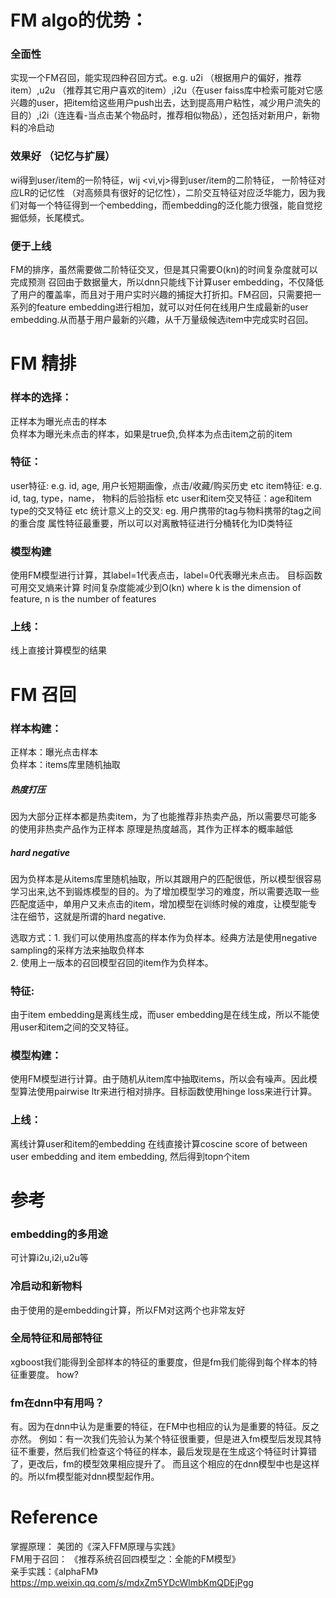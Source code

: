 # FM algo的优势：

### 全面性
实现一个FM召回，能实现四种召回方式。e.g. u2i （根据用户的偏好，推荐item）,u2u （推荐其它用户喜欢的item）,i2u（在user faiss库中检索可能对它感兴趣的user，把item给这些用户push出去，达到提高用户粘性，减少用户流失的目的）,i2i（连连看-当点击某个物品时，推荐相似物品），还包括对新用户，新物料的冷启动

### 效果好 （记忆与扩展）
wi得到user/item的一阶特征，wij <vi,vj>得到user/item的二阶特征， 一阶特征对应LR的记忆性 （对高频具有很好的记忆性），二阶交互特征对应泛华能力，因为我们对每一个特征得到一个embedding，而embedding的泛化能力很强，能自觉挖掘低频，长尾模式。

### 便于上线
FM的排序，虽然需要做二阶特征交叉，但是其只需要O(kn)的时间复杂度就可以完成预测
召回由于数据量大，所以dnn只能线下计算user embedding，不仅降低了用户的覆盖率，而且对于用户实时兴趣的捕捉大打折扣。FM召回，只需要把一系列的feature embedding进行相加，就可以对任何在线用户生成最新的user embedding.从而基于用户最新的兴趣，从千万量级候选item中完成实时召回。

# FM 精排

### 样本的选择：
正样本为曝光点击的样本  
负样本为曝光未点击的样本，如果是true负,负样本为点击item之前的item

### 特征：
user特征: e.g. id, age, 用户长短期画像，点击/收藏/购买历史 etc
item特征: e.g. id, tag, type，name， 物料的后验指标 etc
user和item交叉特征：age和item type的交叉特征 etc
统计意义上的交叉: eg. 用户携带的tag与物料携带的tag之间的重合度
属性特征最重要，所以可以对离散特征进行分桶转化为ID类特征


### 模型构建
使用FM模型进行计算，其label=1代表点击，label=0代表曝光未点击。
目标函数可用交叉熵来计算
时间复杂度能减少到O(kn)
where k is the dimension of feature, n is the number of features

### 上线：
线上直接计算模型的结果


# FM 召回

### 样本构建：
正样本：曝光点击样本  
负样本：items库里随机抽取  

##### 热度打压
因为大部分正样本都是热卖item，为了也能推荐非热卖产品，所以需要尽可能多的使用非热卖产品作为正样本
原理是热度越高，其作为正样本的概率越低

##### hard negative
因为负样本是从items库里随机抽取，所以其跟用户的匹配很低，所以模型很容易学习出来,达不到锻炼模型的目的。为了增加模型学习的难度，所以需要选取一些匹配度适中，单用户又未点击的item，增加模型在训练时候的难度，让模型能专注在细节，这就是所谓的hard negative.

选取方式：1. 我们可以使用热度高的样本作为负样本。经典方法是使用negative sampling的采样方法来抽取负样本  
2. 使用上一版本的召回模型召回的item作为负样本。

### 特征:
由于item embedding是离线生成，而user embedding是在线生成，所以不能使用user和item之间的交叉特征。

### 模型构建：
使用FM模型进行计算。由于随机从item库中抽取items，所以会有噪声。因此模型算法使用pairwise ltr来进行相对排序。目标函数使用hinge loss来进行计算。


### 上线：
离线计算user和item的embedding
在线直接计算coscine score of between user embedding and item embedding, 然后得到topn个item

# 参考
### embedding的多用途
可计算i2u,i2i,u2u等

### 冷启动和新物料
由于使用的是embedding计算，所以FM对这两个也非常友好

### 全局特征和局部特征
xgboost我们能得到全部样本的特征的重要度，但是fm我们能得到每个样本的特征重要度。
how?

### fm在dnn中有用吗？
有。因为在dnn中认为是重要的特征，在FM中也相应的认为是重要的特征。反之亦然。
例如：有一次我们先验认为某个特征很重要，但是进入fm模型后发现其特征不重要，然后我们检查这个特征的样本，最后发现是在生成这个特征时计算错了，更改后，fm的模型效果相应提升了。
而且这个相应的在dnn模型中也是这样的。所以fm模型能对dnn模型起作用。



# Reference
掌握原理： 美团的《深入FFM原理与实践》  
FM用于召回： 《推荐系统召回四模型之：全能的FM模型》  
亲手实践：《alphaFM》  
https://mp.weixin.qq.com/s/mdxZm5YDcWlmbKmQDEjPgg
